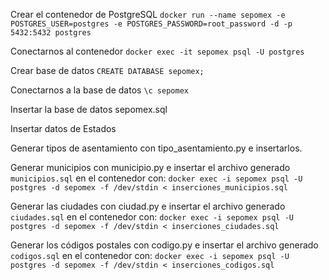 Crear el contenedor de PostgreSQL
`docker run --name sepomex -e POSTGRES_USER=postgres -e POSTGRES_PASSWORD=root_password -d -p 5432:5432 postgres`

Conectarnos al contenedor
`docker exec -it sepomex psql -U postgres`

Crear base de datos
`CREATE DATABASE sepomex;`

Conectarnos a la base de datos
`\c sepomex`

Insertar la base de datos sepomex.sql

Insertar datos de Estados

Generar tipos de asentamiento con tipo_asentamiento.py e insertarlos.

Generar municipios con municipio.py e insertar el archivo generado `municipios.sql` en el contenedor con:
`docker exec -i sepomex psql -U postgres -d sepomex -f /dev/stdin < inserciones_municipios.sql`

Generar las ciudades con ciudad.py e insertar el archivo generado `ciudades.sql` en el contenedor con:
`docker exec -i sepomex psql -U postgres -d sepomex -f /dev/stdin < inserciones_ciudades.sql`

Generar los códigos postales con codigo.py e insertar el archivo generado `codigos.sql` en el contenedor con:
`docker exec -i sepomex psql -U postgres -d sepomex -f /dev/stdin < inserciones_codigos.sql`
